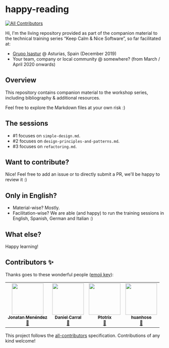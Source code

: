# happy-reading
<!-- ALL-CONTRIBUTORS-BADGE:START - Do not remove or modify this section -->
[![All Contributors](https://img.shields.io/badge/all_contributors-4-orange.svg?style=flat-square)](#contributors-)
<!-- ALL-CONTRIBUTORS-BADGE:END -->

Hi, I'm the living repository provided as part of the companion material to the technical training series “Keep Calm & Nice Software”, so far facilitated at:

- [Grupo Isastur](https://www.isastur.com) @ Asturias, Spain (December 2019)
- Your team, company or local community @ somewhere? (from March / April 2020 onwards)

## Overview

This repository contains companion material to the workshop series, including bibliography & additional resources.

Feel free to explore the Markdown files at your own risk :)

## The sessions

- #1 focuses on `simple-design.md`.
- #2 focuses on `design-principles-and-patterns.md`.
- #3 focuses on `refactoring.md`.

## Want to contribute?

Nice! Feel free to add an issue or to directly submit a PR, we'll be happy to review it :)

## Only in English?

- Material-wise? Mostly. 
- Facilitation-wise? We are able (and happy) to run the training sessions in English, Spanish, German and Italian :) 

## What else?

Happy learning!

## Contributors ✨

Thanks goes to these wonderful people ([emoji key](https://allcontributors.org/docs/en/emoji-key)):

<!-- ALL-CONTRIBUTORS-LIST:START - Do not remove or modify this section -->
<!-- prettier-ignore-start -->
<!-- markdownlint-disable -->
<table>
  <tr>
    <td align="center"><a href="https://www.jonatanmc.es"><img src="https://avatars3.githubusercontent.com/u/6991527?v=4" width="100px;" alt=""/><br /><sub><b>Jonatan Menéndez</b></sub></a><br /><a href="https://github.com/keep-calm-and-nice-software/happy-learning/commits?author=jonatanmdez" title="Documentation">📖</a></td>
    <td align="center"><a href="https://dcarral.org"><img src="https://avatars1.githubusercontent.com/u/1498567?v=4" width="100px;" alt=""/><br /><sub><b>Daniel Carral</b></sub></a><br /><a href="https://github.com/keep-calm-and-nice-software/happy-learning/commits?author=dcarral" title="Documentation">📖</a></td>
    <td align="center"><a href="https://github.com/Ptotrix"><img src="https://avatars1.githubusercontent.com/u/7040831?v=4" width="100px;" alt=""/><br /><sub><b>Ptotrix</b></sub></a><br /><a href="https://github.com/keep-calm-and-nice-software/happy-learning/commits?author=Ptotrix" title="Documentation">📖</a></td>
    <td align="center"><a href="https://github.com/huanhose"><img src="https://avatars0.githubusercontent.com/u/56037400?v=4" width="100px;" alt=""/><br /><sub><b>huanhose</b></sub></a><br /><a href="#ideas-huanhose" title="Ideas, Planning, & Feedback">🤔</a></td>
  </tr>
</table>

<!-- markdownlint-enable -->
<!-- prettier-ignore-end -->
<!-- ALL-CONTRIBUTORS-LIST:END -->

This project follows the [all-contributors](https://github.com/all-contributors/all-contributors) specification. Contributions of any kind welcome!